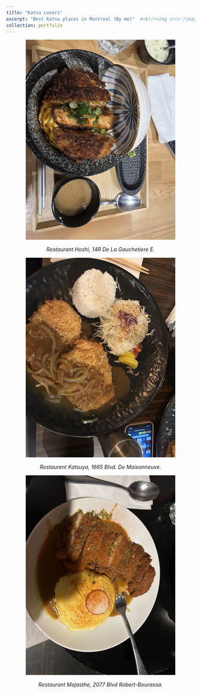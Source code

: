 ```yaml
---
title: "Katsu Lovers"
excerpt: "Best Katsu places in Montreal (By me)"  #<br/><img src='/images/mcgill.jpg'>"
collection: portfolio
---
```



<div style="text-align: center;">
  <img src="/images/hoshi.jpg" alt="Winter Break" width="400">
  <p><em>Restaurant Hoshi, 14R De La Gauchetiere E.</em></p>
</div>

<div style="text-align: center;">
  <img src="/images/katsuya.jpg" alt="Winter Break" width="400">
  <p><em>Restaurent Katsuya, 1665 Blvd. De Maisonneuve.</em></p>
</div>

<div style="text-align: center;">
  <img src="/images/majasthe.jpg" alt="Winter Break" width="400">
  <p><em>Restaurant Majasthe, 2077 Blvd Robert-Bourassa.</em></p>
</div>
